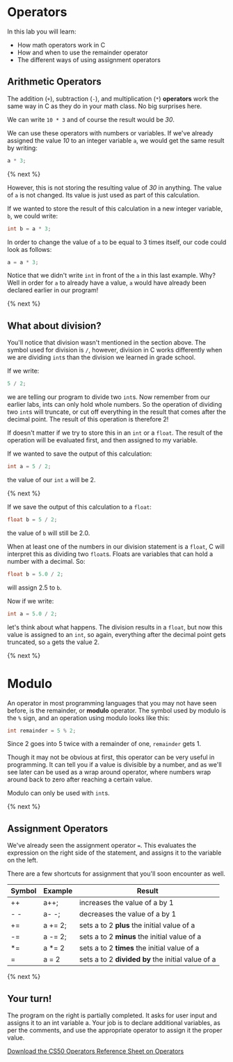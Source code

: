 # Operators

In this lab you will learn:

- How math operators work in C
- How and when to use the remainder operator
- The different ways of using assignment operators

## Arithmetic Operators

The addition (`+`), subtraction (`-`), and multiplication (`*`) **operators** work the same way in C as they do in your math class. No big surprises here.

We can write `10 * 3` and of course the result would be *30*.

We can use these operators with numbers or variables. If we've already assigned the value *10* to an integer variable `a`, we would get the same result by writing:

```c
a * 3;
```

{% next %}

However, this is not storing the resulting value of *30* in anything. The value of `a` is not changed. Its value is just used as part of this calculation.

If we wanted to store the result of this calculation in a new integer variable, `b`, we could write:

```c
int b = a * 3;
```

In order to change the value of `a` to be equal to 3 times itself, our code could look as follows:

```c
a = a * 3;
```

Notice that we didn't write `int` in front of the `a` in this last example. Why? Well in order for `a` to already have a value, `a` would have already been declared earlier in our program!

{% next %}

## What about division?

You'll notice that division wasn't mentioned in the section above. The symbol used for division is `/`, however, division in C works differently when we are dividing `int`s than the division we learned in grade school.

If we write:

```c
5 / 2;
```

we are telling our program to divide two `int`s. Now remember from our earlier labs, ints can only hold whole numbers. So the operation of dividing two `int`s will truncate, or cut off everything in the result that comes after the decimal point. The result of this operation is therefore 2!

If doesn't matter if we try to store this in an `int` or a `float`. The result of the operation will be evaluated first, and then assigned to my variable.

If we wanted to save the output of this calculation:

```c
int a = 5 / 2;
```

the value of our `int` `a` will be 2.

{% next %}

If we save the output of this calculation to a `float`:

```c
float b = 5 / 2;
```

the value of `b` will still be 2.0.

When at least one of the numbers in our division statement is a `float`, C will interpret this as dividing two `float`s. Floats are variables that can hold a number with a decimal. So:

```c
float b = 5.0 / 2;
```

will assign 2.5 to `b`.


Now if we write:

```c
int a = 5.0 / 2;
```

let's think about what happens. The division results in a `float`, but now this value is assigned to an `int`, so again, everything after the decimal point gets truncated, so `a` gets the value 2.

{% next %}

# Modulo

An operator in most programming languages that you may not have seen before, is the remainder, or **modulo** operator. The symbol used by modulo is the `%` sign, and an operation using modulo looks like this:

```c
int remainder = 5 % 2;
```

Since 2 goes into 5 twice with a remainder of one, `remainder` gets 1.

Though it may not be obvious at first, this operator can be very useful in programming. It can tell you if a value is divisible by a number, and as we'll see later can be used as a wrap around operator, where numbers wrap around back to zero after reaching a certain value.

Modulo can only be used with `int`s.

{% next %}

## Assignment Operators

We've already seen the assignment operator `=`. This evaluates the expression on the right side of the statement, and assigns it to the variable on the left.

There are a few shortcuts for assignment that you'll soon encounter as well.

| Symbol     | Example      | Result |
| ------------- |------------------| ------- |
| ++           | a++;    | increases the value of a by 1
| - -           | a- -;    | decreases the value of a by 1
| +=           | a += 2;           | sets a to 2 **plus** the initial value of a|
| -=           | a -= 2;           | sets a to 2 **minus** the initial value of a|
| \*=          | a \*= 2            | sets a to 2 **times** the initial value of a|
| \=          | a \= 2            | sets a to 2 **divided by** the initial value of a|


{% next %}

## Your turn!

The program on the right is partially completed. It asks for user input and assigns it to an int variable a. Your job is to declare additional variables, as per the comments, and use the appropriate operator to assign it the proper value.

<!--
{% spoiler "Doug's video on operators" %}
{% video https://www.youtube.com/watch?v=f1xZf4iJDWE %}
Note: Boolean operators will be discussed in the Boolean Expressions Lab.
{% endspoiler %}
-->

[Download the CS50 Operators Reference Sheet on Operators](https://ap.cs50.school/assets/pdfs/unit1/operators.pdf)
